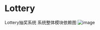 # Lottery
Lottery抽奖系统
系统整体模块依赖图
![image](https://user-images.githubusercontent.com/90489649/179175198-064a6a58-70c1-47f6-9a19-9eda19aeb7a0.png)
